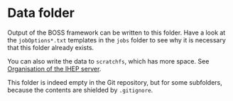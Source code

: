 Data folder
====================

Output of the BOSS framework can be written to this folder. Have a look at the `jobOptions*.txt` templates in the `jobs` folder to see why it is necessary that this folder already exists.

You can also write the data to `scratchfs`, which has more space. See [Organisation of the IHEP server](https://besiii.gitbook.io/boss/docs-boss/ihep-server).

This folder is indeed empty in the Git repository, but for some subfolders, because the contents are shielded by `.gitignore`.
